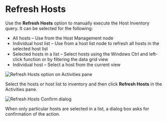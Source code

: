 # Refresh Hosts

Use the __Refresh Hosts__ option to manually execute the Host Inventory query. It can be selected for the following:

- All hosts – Use from the Host Management node
- Individual host list – Use from a host list node to refresh all hosts in the selected host list
- Selected hosts in a list – Select hosts using the Windows Ctrl and left-click function or by filtering the data grid view
- Individual host – Select a host from the current view

![Refresh Hosts option on Activities pane](/img/product_docs/accessanalyzer/accessanalyzer/enterpriseauditor/admin/hostmanagement/actions/refreshhosts.png)

Select the hosts or host list to inventory and then click __Refresh Hosts__ in the Activities pane.

![Refresh Hosts Confirm dialog](/img/product_docs/accessanalyzer/accessanalyzer/enterpriseauditor/admin/hostmanagement/actions/refreshhostsconfirm.png)

When only particular hosts are selected in a list, a dialog box asks for confirmation of the action.
